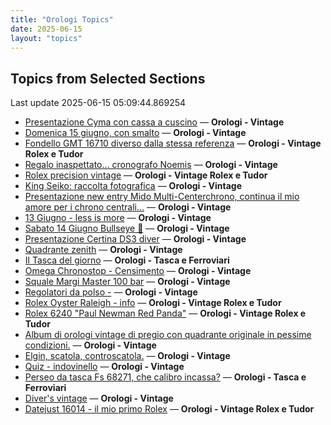 ```yaml
---
title: "Orologi Topics"
date: 2025-06-15
layout: "topics"
---
```


## Topics from Selected Sections

Last update 2025-06-15 05:09:44.869254

- [Presentazione Cyma con cassa a cuscino](https://orologi.forumfree.it/?t=80724474) — **Orologi - Vintage**
- [Domenica 15 giugno, con smalto](https://orologi.forumfree.it/?t=80724561) — **Orologi - Vintage**
- [Fondello GMT 16710 diverso dalla stessa referenza](https://orologi.forumfree.it/?t=72300359) — **Orologi - Vintage Rolex e Tudor**
- [Regalo inaspettato... cronografo Noemis](https://orologi.forumfree.it/?t=80723927) — **Orologi - Vintage**
- [Rolex precision vintage](https://orologi.forumfree.it/?t=80723926) — **Orologi - Vintage Rolex e Tudor**
- [King Seiko: raccolta fotografica](https://orologi.forumfree.it/?t=78946994) — **Orologi - Vintage**
- [Presentazione new entry Mido Multi-Centerchrono, continua il mio amore per i chrono centrali…](https://orologi.forumfree.it/?t=80721618) — **Orologi - Vintage**
- [13 Giugno - less is more](https://orologi.forumfree.it/?t=80722662) — **Orologi - Vintage**
- [Sabato 14 Giugno Bullseye 🐂](https://orologi.forumfree.it/?t=80723557) — **Orologi - Vintage**
- [Presentazione Certina DS3 diver](https://orologi.forumfree.it/?t=80715969) — **Orologi - Vintage**
- [Quadrante zenith](https://orologi.forumfree.it/?t=80723573) — **Orologi - Vintage**
- [Il Tasca del giorno](https://orologi.forumfree.it/?t=80702163) — **Orologi - Tasca e Ferroviari**
- [Omega Chronostop - Censimento](https://orologi.forumfree.it/?t=80707535) — **Orologi - Vintage**
- [Squale Margi Master 100 bar](https://orologi.forumfree.it/?t=80724094) — **Orologi - Vintage**
- [Regolatori da polso -](https://orologi.forumfree.it/?t=80723389) — **Orologi - Vintage**
- [Rolex Oyster Raleigh - info](https://orologi.forumfree.it/?t=80723100) — **Orologi - Vintage Rolex e Tudor**
- [Rolex 6240 "Paul Newman Red Panda"](https://orologi.forumfree.it/?t=80675837) — **Orologi - Vintage Rolex e Tudor**
- [Album di orologi vintage di pregio con quadrante originale  in pessime condizioni.](https://orologi.forumfree.it/?t=79944873) — **Orologi - Vintage**
- [Elgin, scatola, controscatola.](https://orologi.forumfree.it/?t=80722722) — **Orologi - Vintage**
- [Quiz - indovinello](https://orologi.forumfree.it/?t=80723577) — **Orologi - Vintage**
- [Perseo da tasca Fs 68271, che calibro incassa?](https://orologi.forumfree.it/?t=80703237) — **Orologi - Tasca e Ferroviari**
- [Diver's vintage](https://orologi.forumfree.it/?t=71608461) — **Orologi - Vintage**
- [Datejust 16014 - il mio primo Rolex](https://orologi.forumfree.it/?t=80722290) — **Orologi - Vintage Rolex e Tudor**
